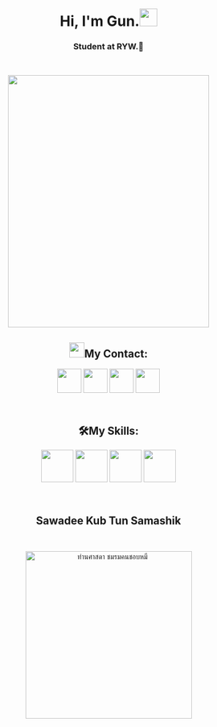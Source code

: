 <h1 align = "center"> Hi, I'm Gun.<img src="https://media.giphy.com/media/hvRJCLFzcasrR4ia7z/giphy.gif" width="35"></h1>
<h3 align="center">Student at RYW.🌟</h3> <br>

<p align = "center">
<img width="400" height="500" src="https://scontent.fbkk6-2.fna.fbcdn.net/v/t39.30808-6/278947447_1053232961956573_8058178009784857210_n.jpg?_nc_cat=107&amp;ccb=1-5&amp;_nc_sid=730e14&amp;_nc_eui2=AeFU24gT5g5jo1Rs7GPzD5vZwyED3ltoJEfDIQPeW2gkR7SD85BL0vvEems_Brh_2orzqirXhK6lBp_38qdzlGy2&amp;_nc_ohc=2_Ef8xJcR4EAX-pZU7y&amp;_nc_ht=scontent.fbkk6-2.fna&amp;oh=00_AT8pqIwyoXpB4TLQJ2_oDxVnuofW6KApKVbubLZ2a-o9gw&amp;oe=6267EFAE" /> </p>


<h2 align="center"><img src="https://media.giphy.com/media/iY8CRBdQXODJSCERIr/giphy.gif" width="30px">My Contact: </h2>
<p align="center">
  <a href="https://www.facebook.com/gunaekanan/" target="blank"><img align="center"
      src="https://raw.githubusercontent.com/rahuldkjain/github-profile-readme-generator/master/src/images/icons/Social/facebook.svg"
      style="height: 3rem" /></a>
  <a href="https://www.instagram.com/_gunnotgun/" target="blank"><img align="center"
      src="https://raw.githubusercontent.com/rahuldkjain/github-profile-readme-generator/master/src/images/icons/Social/instagram.svg"
      style="height: 3rem"/></a>
  <a href="https://www.youtube.com/c/MistBanez" target="blank"><img align="center"
      src="https://raw.githubusercontent.com/rahuldkjain/github-profile-readme-generator/master/src/images/icons/Social/youtube.svg"
      style="height: 3rem"/></a>
 <a href="https://twitter.com/_gunnotgun" target="blank"><img align="center"
      src="https://raw.githubusercontent.com/rahuldkjain/github-profile-readme-generator/master/src/images/icons/Social/twitter.svg"
      style="height: 3rem"/></a>
</p>
<br>

<h2 align="center">🛠️My Skills:</h2>
<p align="center">
 <img src="https://cdn.jsdelivr.net/gh/devicons/devicon/icons/python/python-original.svg"  style="height: 4rem"/>
<img src="https://cdn.jsdelivr.net/gh/devicons/devicon/icons/html5/html5-original-wordmark.svg" style="height: 4rem"/>
<img src="https://cdn.jsdelivr.net/gh/devicons/devicon/icons/css3/css3-original-wordmark.svg" style="height: 4rem"/>
<img src="https://cdn.jsdelivr.net/gh/devicons/devicon/icons/javascript/javascript-plain.svg" style="height: 4rem"/>
</p>
<br>

<h2 align="center">Sawadee Kub Tun Samashik</h2> <br>
<p align = "center">
 <img src="https://i.pinimg.com/474x/d8/ac/3a/d8ac3ad182334ba859ceb9f70f3a64fd.jpg" jsaction="load:XAeZkd;" jsname="HiaYvf" class="n3VNCb" alt="ท่านศาสดา ชมรมคนชอบหมี" data-noaft="1" style="width: 331px; height: 332px; margin: 0px;"></p>
